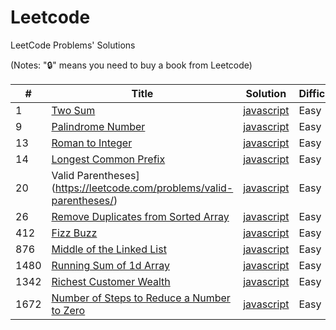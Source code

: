# Leetcode
LeetCode Problems' Solutions

(Notes: "🔒" means you need to buy a book from Leetcode)

| # | Title | Solution | Difficulty |
|---| ----- | -------- | ---------- |
|1|[Two Sum](https://leetcode.com/problems/two-sum/) | [javascript](./string/javascript/two-sum.js) |Easy|
|9|[Palindrome Number](https://leetcode.com/problems/palindrome-number/) | [javascript](./math/javascript/palindrome-number.js) |Easy|
|13|[Roman to Integer](https://leetcode.com/problems/roman-to-integer/) | [javascript](./string/javascript/roman-to-integer.js) |Easy|
|14|[Longest Common Prefix](https://leetcode.com/problems/longest-common-prefix/) | [javascript](./string/javascript/longest-common-prefix.js) |Easy|
|20|Valid Parentheses](https://leetcode.com/problems/valid-parentheses/) | [javascript](./string/javascript/valid-parentheses.js) |Easy|
26|[Remove Duplicates from Sorted Array](https://leetcode.com/problems/remove-duplicates-from-sorted-array/) | [javascript](./string/javascript/remove-duplicates-from-sorted-array.js) |Easy|
|412|[Fizz Buzz](https://leetcode.com/problems/fizz-buzz/) | [javascript](./string/javascript/fizz-buzz.js) |Easy|
|876|[Middle of the Linked List](https://leetcode.com/problems/middle-of-the-linked-list/) | [javascript](./array/javascript/running-sum-of-1d-array.js) |Easy|
|1480|[Running Sum of 1d Array](https://leetcode.com/problems/running-sum-of-1d-array/) | [javascript](./array/javascript/middle-of-the-linked-list.js) |Easy|
|1342|[Richest Customer Wealth](https://leetcode.com/problems/richest-customer-wealth/) | [javascript](./array/javascript/richest-customer-wealth.js) |Easy|
|1672|[Number of Steps to Reduce a Number to Zero](https://leetcode.com/problems/number-of-steps-to-reduce-a-number-to-zero/) | [javascript](./math/javascript/number-of-steps-to-reduce-a-number-to-zero.js) |Easy|